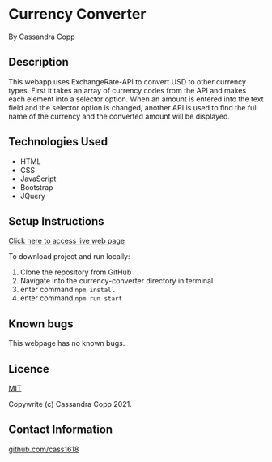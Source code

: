 # Currency Converter

By Cassandra Copp

## Description

This webapp uses ExchangeRate-API to convert USD to other currency types.  First it takes an array of currency codes from the API and makes each element into a selector option.  When an amount is entered into the text field and the selector option is changed, another API is used to find the full name of the currency and the converted amount will be displayed.

## Technologies Used

* HTML
* CSS
* JavaScript
* Bootstrap
* JQuery

## Setup Instructions

[Click here to access live web page](https://cass1618.github.io/currency-converter/)

To download project and run locally:
1. Clone the repository from GitHub
1. Navigate into the currency-converter directory in terminal
1. enter command `npm install`
1. enter command `npm run start`

## Known bugs

This webpage has no known bugs.

## Licence

[MIT](https://opensource.org/licenses/MIT)

Copywrite (c) Cassandra Copp 2021.

## Contact Information

[github.com/cass1618](http://github.com/cass1618)